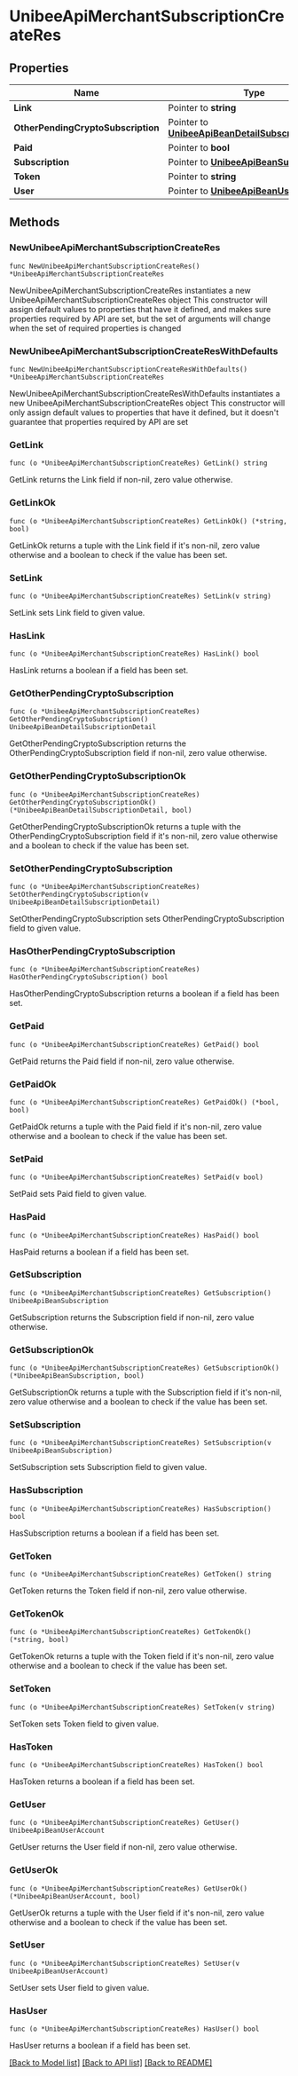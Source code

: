 # UnibeeApiMerchantSubscriptionCreateRes

## Properties

Name | Type | Description | Notes
------------ | ------------- | ------------- | -------------
**Link** | Pointer to **string** |  | [optional] 
**OtherPendingCryptoSubscription** | Pointer to [**UnibeeApiBeanDetailSubscriptionDetail**](UnibeeApiBeanDetailSubscriptionDetail.md) |  | [optional] 
**Paid** | Pointer to **bool** |  | [optional] 
**Subscription** | Pointer to [**UnibeeApiBeanSubscription**](UnibeeApiBeanSubscription.md) |  | [optional] 
**Token** | Pointer to **string** | token | [optional] 
**User** | Pointer to [**UnibeeApiBeanUserAccount**](UnibeeApiBeanUserAccount.md) |  | [optional] 

## Methods

### NewUnibeeApiMerchantSubscriptionCreateRes

`func NewUnibeeApiMerchantSubscriptionCreateRes() *UnibeeApiMerchantSubscriptionCreateRes`

NewUnibeeApiMerchantSubscriptionCreateRes instantiates a new UnibeeApiMerchantSubscriptionCreateRes object
This constructor will assign default values to properties that have it defined,
and makes sure properties required by API are set, but the set of arguments
will change when the set of required properties is changed

### NewUnibeeApiMerchantSubscriptionCreateResWithDefaults

`func NewUnibeeApiMerchantSubscriptionCreateResWithDefaults() *UnibeeApiMerchantSubscriptionCreateRes`

NewUnibeeApiMerchantSubscriptionCreateResWithDefaults instantiates a new UnibeeApiMerchantSubscriptionCreateRes object
This constructor will only assign default values to properties that have it defined,
but it doesn't guarantee that properties required by API are set

### GetLink

`func (o *UnibeeApiMerchantSubscriptionCreateRes) GetLink() string`

GetLink returns the Link field if non-nil, zero value otherwise.

### GetLinkOk

`func (o *UnibeeApiMerchantSubscriptionCreateRes) GetLinkOk() (*string, bool)`

GetLinkOk returns a tuple with the Link field if it's non-nil, zero value otherwise
and a boolean to check if the value has been set.

### SetLink

`func (o *UnibeeApiMerchantSubscriptionCreateRes) SetLink(v string)`

SetLink sets Link field to given value.

### HasLink

`func (o *UnibeeApiMerchantSubscriptionCreateRes) HasLink() bool`

HasLink returns a boolean if a field has been set.

### GetOtherPendingCryptoSubscription

`func (o *UnibeeApiMerchantSubscriptionCreateRes) GetOtherPendingCryptoSubscription() UnibeeApiBeanDetailSubscriptionDetail`

GetOtherPendingCryptoSubscription returns the OtherPendingCryptoSubscription field if non-nil, zero value otherwise.

### GetOtherPendingCryptoSubscriptionOk

`func (o *UnibeeApiMerchantSubscriptionCreateRes) GetOtherPendingCryptoSubscriptionOk() (*UnibeeApiBeanDetailSubscriptionDetail, bool)`

GetOtherPendingCryptoSubscriptionOk returns a tuple with the OtherPendingCryptoSubscription field if it's non-nil, zero value otherwise
and a boolean to check if the value has been set.

### SetOtherPendingCryptoSubscription

`func (o *UnibeeApiMerchantSubscriptionCreateRes) SetOtherPendingCryptoSubscription(v UnibeeApiBeanDetailSubscriptionDetail)`

SetOtherPendingCryptoSubscription sets OtherPendingCryptoSubscription field to given value.

### HasOtherPendingCryptoSubscription

`func (o *UnibeeApiMerchantSubscriptionCreateRes) HasOtherPendingCryptoSubscription() bool`

HasOtherPendingCryptoSubscription returns a boolean if a field has been set.

### GetPaid

`func (o *UnibeeApiMerchantSubscriptionCreateRes) GetPaid() bool`

GetPaid returns the Paid field if non-nil, zero value otherwise.

### GetPaidOk

`func (o *UnibeeApiMerchantSubscriptionCreateRes) GetPaidOk() (*bool, bool)`

GetPaidOk returns a tuple with the Paid field if it's non-nil, zero value otherwise
and a boolean to check if the value has been set.

### SetPaid

`func (o *UnibeeApiMerchantSubscriptionCreateRes) SetPaid(v bool)`

SetPaid sets Paid field to given value.

### HasPaid

`func (o *UnibeeApiMerchantSubscriptionCreateRes) HasPaid() bool`

HasPaid returns a boolean if a field has been set.

### GetSubscription

`func (o *UnibeeApiMerchantSubscriptionCreateRes) GetSubscription() UnibeeApiBeanSubscription`

GetSubscription returns the Subscription field if non-nil, zero value otherwise.

### GetSubscriptionOk

`func (o *UnibeeApiMerchantSubscriptionCreateRes) GetSubscriptionOk() (*UnibeeApiBeanSubscription, bool)`

GetSubscriptionOk returns a tuple with the Subscription field if it's non-nil, zero value otherwise
and a boolean to check if the value has been set.

### SetSubscription

`func (o *UnibeeApiMerchantSubscriptionCreateRes) SetSubscription(v UnibeeApiBeanSubscription)`

SetSubscription sets Subscription field to given value.

### HasSubscription

`func (o *UnibeeApiMerchantSubscriptionCreateRes) HasSubscription() bool`

HasSubscription returns a boolean if a field has been set.

### GetToken

`func (o *UnibeeApiMerchantSubscriptionCreateRes) GetToken() string`

GetToken returns the Token field if non-nil, zero value otherwise.

### GetTokenOk

`func (o *UnibeeApiMerchantSubscriptionCreateRes) GetTokenOk() (*string, bool)`

GetTokenOk returns a tuple with the Token field if it's non-nil, zero value otherwise
and a boolean to check if the value has been set.

### SetToken

`func (o *UnibeeApiMerchantSubscriptionCreateRes) SetToken(v string)`

SetToken sets Token field to given value.

### HasToken

`func (o *UnibeeApiMerchantSubscriptionCreateRes) HasToken() bool`

HasToken returns a boolean if a field has been set.

### GetUser

`func (o *UnibeeApiMerchantSubscriptionCreateRes) GetUser() UnibeeApiBeanUserAccount`

GetUser returns the User field if non-nil, zero value otherwise.

### GetUserOk

`func (o *UnibeeApiMerchantSubscriptionCreateRes) GetUserOk() (*UnibeeApiBeanUserAccount, bool)`

GetUserOk returns a tuple with the User field if it's non-nil, zero value otherwise
and a boolean to check if the value has been set.

### SetUser

`func (o *UnibeeApiMerchantSubscriptionCreateRes) SetUser(v UnibeeApiBeanUserAccount)`

SetUser sets User field to given value.

### HasUser

`func (o *UnibeeApiMerchantSubscriptionCreateRes) HasUser() bool`

HasUser returns a boolean if a field has been set.


[[Back to Model list]](../README.md#documentation-for-models) [[Back to API list]](../README.md#documentation-for-api-endpoints) [[Back to README]](../README.md)



